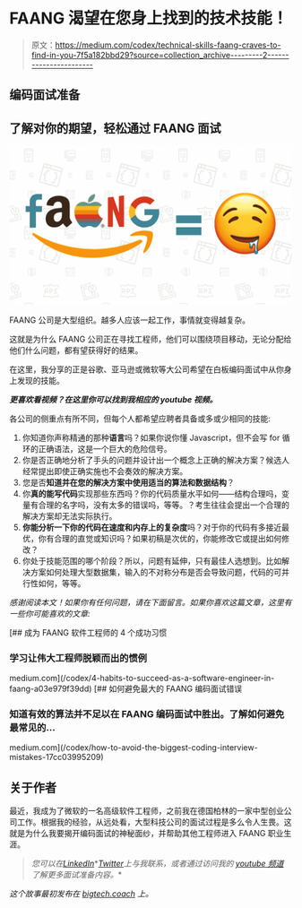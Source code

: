 # FAANG 渴望在您身上找到的技术技能！

> 原文：<https://medium.com/codex/technical-skills-faang-craves-to-find-in-you-7f5a182bbd29?source=collection_archive---------2----------------------->

## 编码面试准备

## 了解对你的期望，轻松通过 FAANG 面试

![](img/d7fc1693601fbaa969902025184a6c14.png)

FAANG 公司是大型组织。越多人应该一起工作，事情就变得越复杂。

这就是为什么 FAANG 公司正在寻找工程师，他们可以围绕项目移动，无论分配给他们什么问题，都有望获得好的结果。

在这里，我分享的正是谷歌、亚马逊或微软等大公司希望在白板编码面试中从你身上发现的技能。

***更喜欢看视频？在这里你可以找到我相应的 youtube 视频。***

各公司的侧重点有所不同，但每个人都希望应聘者具备或多或少相同的技能:

1.  你知道你声称精通的那种**语言**吗？如果你说你懂 Javascript，但不会写 for 循环的正确语法，这是一个巨大的危险信号。
2.  你是否正确地分析了手头的问题并设计出一个概念上正确的解决方案？候选人经常提出即使正确实施也不会奏效的解决方案。
3.  您是否**知道并在您的解决方案中使用适当的算法和数据结构**？
4.  你**真的能写代码**实现那些东西吗？你的代码质量水平如何——结构合理吗，变量有合理的名字吗，没有太多的错误吗，等等。？考生往往会提出一个合理的解决方案却无法实际执行。
5.  **你能分析一下你的代码在速度和内存上的复杂度**吗？对于你的代码有多接近最优，你有合理的直觉或知识吗？如果初稿是次优的，你能修改它或提出如何修改？
6.  你处于技能范围的哪个阶段？所以，问题有延伸，只有最佳人选想到。比如解决方案如何处理大型数据集，输入的不对称分布是否会导致问题，代码的可并行性如何，等等。

*感谢阅读本文！如果你有任何问题，请在下面留言。如果你喜欢这篇文章，这里有一些你可能喜欢的文章:*

[](/codex/4-habits-to-succeed-as-a-software-engineer-in-faang-a03e979f39dd) [## 成为 FAANG 软件工程师的 4 个成功习惯

### 学习让伟大工程师脱颖而出的惯例

medium.com](/codex/4-habits-to-succeed-as-a-software-engineer-in-faang-a03e979f39dd) [](/codex/how-to-avoid-the-biggest-coding-interview-mistakes-17cc03995209) [## 如何避免最大的 FAANG 编码面试错误

### 知道有效的算法并不足以在 FAANG 编码面试中胜出。了解如何避免最常见的…

medium.com](/codex/how-to-avoid-the-biggest-coding-interview-mistakes-17cc03995209) 

## 关于作者

最近，我成为了微软的一名高级软件工程师，之前我在德国柏林的一家中型创业公司工作。根据我的经验，从远处看，大型科技公司的面试过程是多么令人生畏。这就是为什么我要揭开编码面试的神秘面纱，并帮助其他工程师进入 FAANG 职业生涯。

> *您可以在*[*LinkedIn*](https://www.linkedin.com/in/fabianhinsenkamp/)*[*Twitter*](https://twitter.com/hinsencamp)*上与我联系，或者通过访问我的* [*youtube 频道*](https://studio.youtube.com/channel/UCbCdMtFXZ7zy-3TFbKHEOqQ) *了解更多面试准备内容。**

*这个故事最初发布在 [bigtech.coach](https://bigtech.coach/blog/technical-skills-FAANG-craves-to-find-in-you/) 上。*